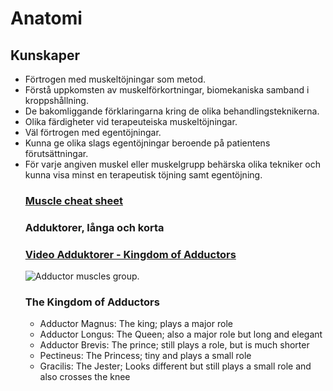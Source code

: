 <h1>Anatomi</h1>
<main>
<h2>Kunskaper</h2>
<ul>
  <li>F&ouml;rtrogen med muskelt&ouml;jningar som metod.</li> <li>F&ouml;rst&aring; uppkomsten av muskelf&ouml;rkortningar, biomekaniska samband i kroppsh&aring;llning.</li>
  <li>De bakomliggande f&ouml;rklaringarna kring de olika behandlingsteknikerna.</li>
  <li>Olika f&auml;rdigheter vid terapeuteiska muskelt&ouml;jningar.</li>
  <li>V&auml;l f&ouml;rtrogen med egent&ouml;jningar.</li>
  <li>Kunna ge olika slags egentöjningar beroende p&aring; patientens f&ouml;ruts&auml;ttningar.</li>
<li>F&ouml;r varje angiven muskel eller muskelgrupp beh&auml;rska olika tekniker och kunna visa minst en terapeutisk t&ouml;jning samt egent&ouml;jning.</li>
  <h3><a href="https://parallelcoaching.co.uk/wp-content/uploads/2018/05/Muscle-Memory-Cheat-Sheet-.pdf" target="_blank" rel="noopener">Muscle cheat sheet</a></h3>
<h3>Adduktorer, l&aring;nga och korta</h3>
<h3><a href="https://www.youtube.com/watch?v=eJabtFRcD54" target="_blank" rel="noopener">Video Adduktorer - Kingdom of Adductors</a></h3>
    <img src="https://www.videoreha.com/Images/Content/2015/08/6oF7uhdoSkeC0t8QfupG1A_400.jpg" alt="Adductor muscles group. " >
<h3>The Kingdom of Adductors</h3>
<ul>
<li>Adductor Magnus: The king; plays a major role</li>
<li>Adductor Longus: The Queen; also a major role but long and elegant</li>
<li>Adductor Brevis: The prince; still plays a role, but is much shorter</li>
<li>Pectineus: The Princess; tiny and plays a small role</li>
<li>Gracilis: The Jester; Looks different but still plays a small role and also crosses the knee</li>
</ul>
</main>
